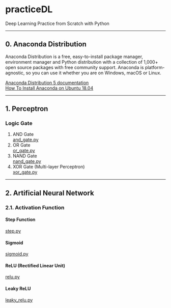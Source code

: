 # practiceDL
Deep Learning Practice from Scratch with Python

***

## 0. Anaconda Distribution

Anaconda Distribution is a free, easy-to-install package manager, environment manager and Python distribution with a collection of 1,000+ open source packages with free community support. Anaconda is platform-agnostic, so you can use it whether you are on Windows, macOS or Linux.

[Anaconda Distribution 5 documentation](https://docs.anaconda.com/anaconda/)  
[How To Install Anaconda on Ubuntu 18.04](https://www.digitalocean.com/community/tutorials/how-to-install-anaconda-on-ubuntu-18-04-quickstart)

***

## 1. Perceptron
### Logic Gate
1. AND Gate  
[and_gate.py](https://github.com/jaeyp/practiceDL/blob/master/01.perceptron/and_gate.py?ts=4)
2. OR Gate  
[or_gate.py](https://github.com/jaeyp/practiceDL/blob/master/01.perceptron/or_gate.py?ts=4)
3. NAND Gate  
[nand_gate.py](https://github.com/jaeyp/practiceDL/blob/master/01.perceptron/nand_gate.py?ts=4)
4. XOR Gate (Multi-layer Perceptron)  
[xor_gate.py](https://github.com/jaeyp/practiceDL/blob/master/01.perceptron/xor_gate.py?ts=4)

***

## 2. Artificial Neural Network
### 2.1. Activation Function
#### Step Function
[step.py](https://github.com/jaeyp/practiceDL/blob/master/02.ann/step.py?ts=4)
#### Sigmoid
[sigmoid.py](https://github.com/jaeyp/practiceDL/blob/master/02.ann/sigmoid.py?ts=4)
#### ReLU (Rectified Linear Unit)  
[relu.py](https://github.com/jaeyp/practiceDL/blob/master/02.ann/relu.py?ts=4)
#### Leaky ReLU  
[leaky_relu.py](https://github.com/jaeyp/practiceDL/blob/master/02.ann/leaky_relu.py?ts=4)




